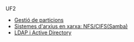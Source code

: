 UF2
- [Gestió de particions](htmlpreview.github.io/?https//github.com/benalaiman3002/Portfoli/blob/main/Moduls/M01-SistemesInformatics/UF2/Gestió%20de%20particions/Sistemesinformtics.html)
- [Sistemes d'arxius en xarxa: NFS/CIFS(Samba)](https://htmlpreview.github.io/?https://github.com/benalaiman3002/Portfoli/blob/main/Moduls/M01-SistemesInformatics/UF2/LDAP%20i%20Active%20Directory/Sistemesinformtics.html)
- [LDAP i Active Directory](https://htmlpreview.github.io/?https://github.com/benalaiman3002/Portfoli/blob/main/Moduls/M01-SistemesInformatics/UF2/LDAP%20i%20Active%20Directory/Sistemesinformtics.html)

